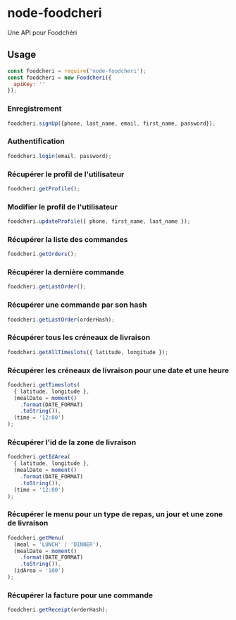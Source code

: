 # node-foodcheri

Une API pour Foodchéri

## Usage

```javascript
const Foodcheri = require('node-foodcheri');
const foodcheri = new Foodcheri({
  apiKey: ''
});
```

### Enregistrement

```javascript
foodcheri.signUp({phone, last_name, email, first_name, password});
```

### Authentification

```javascript
foodcheri.login(email, password);
```

### Récupérer le profil de l'utilisateur

```javascript
foodcheri.getProfile();
```

### Modifier le profil de l'utilisateur

```javascript
foodcheri.updateProfile({ phone, first_name, last_name });
```

### Récupérer la liste des commandes

```javascript
foodcheri.getOrders();
```

### Récupérer la dernière commande

```javascript
foodcheri.getLastOrder();
```

### Récupérer une commande par son hash

```javascript
foodcheri.getLastOrder(orderHash);
```

### Récupérer tous les créneaux de livraison

```javascript
foodcheri.getAllTimeslots({ latitude, longitude });
```

### Récupérer les créneaux de livraison pour une date et une heure

```javascript
foodcheri.getTimeslots(
  { latitude, longitude },
  (mealDate = moment()
    .format(DATE_FORMAT)
    .toString()),
  (time = '12:00')
);
```

### Récupérer l'id de la zone de livraison

```javascript
foodcheri.getIdArea(
  { latitude, longitude },
  (mealDate = moment()
    .format(DATE_FORMAT)
    .toString()),
  (time = '12:00')
);
```

### Récupérer le menu pour un type de repas, un jour et une zone de livraison

```javascript
foodcheri.getMenu(
  (meal = 'LUNCH' | 'DINNER'),
  (mealDate = moment()
    .format(DATE_FORMAT)
    .toString()),
  (idArea = '100')
);
```

### Récupérer la facture pour une commande

```javascript
foodcheri.getReceipt(orderHash);
```
